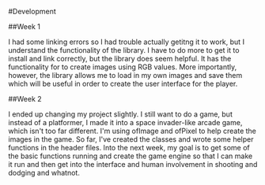 #Development

##Week 1

I had some linking errors so I had trouble actually getitng it to work, but I understand the functionality
of the library. I have to do more to get it to install and link correctly, but the library does seem helpful.
It has the functionality for to create images using RGB values. More importantly, however, the library
allows me to load in my own images and save them which will be useful in order to create the user interface
for the player.

##Week 2

I ended up changing my project slightly. I still want to do a game, but instead of a platformer, I made it
into a space invader-like arcade game, which isn't too far different. I'm using ofImage and ofPixel to help
create the images in the game. So far, I've created the classes and wrote some helper functions in the
header files. Into the next week, my goal is to get some of the basic functions running and create the game
engine so that I can make it run and then get into the interface and human involvement in shooting and
dodging and whatnot.